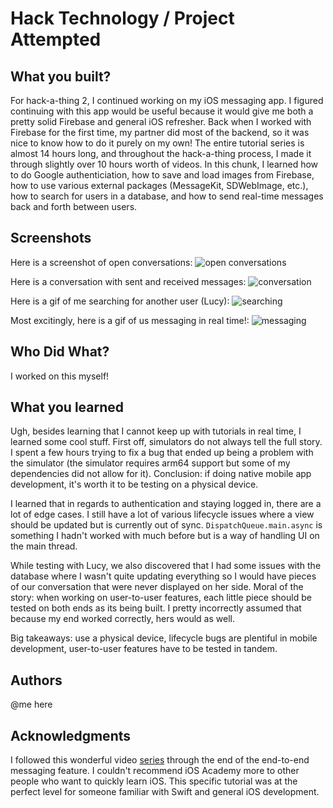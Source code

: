 # Hack Technology / Project Attempted


## What you built? 

For hack-a-thing 2, I continued working on my iOS messaging app. I figured continuing with this app would be useful because it would give me both a pretty solid Firebase and general iOS refresher. Back when I worked with Firebase for the first time, my partner did most of the backend, so it was nice to know how to do it purely on my own! The entire tutorial series is almost 14 hours long, and throughout the hack-a-thing process, I made it through slightly over 10 hours worth of videos.  In this chunk, I learned how to do Google authenticiation, how to save and load images from Firebase, how to use various external packages (MessageKit, SDWebImage, etc.), how to search for users in a database, and how to send real-time messages back and forth between users. 

## Screenshots

Here is a screenshot of open conversations: 
![open conversations](https://github.com/dartmouth-cs98/hack-a-thing-21f-2-maria-roodnitsky/blob/master/28616079-B43B-40C6-9025-ACBD6E1366CB.PNG)

Here is a conversation with sent and received messages: 
![conversation](https://github.com/dartmouth-cs98/hack-a-thing-21f-2-maria-roodnitsky/blob/master/28F7036F-5581-4A7E-A76D-2BD8FB98FDB3.JPG)

Here is a gif of me searching for another user (Lucy):
![searching](https://github.com/dartmouth-cs98/hack-a-thing-21f-2-maria-roodnitsky/blob/master/searching.gif)

Most excitingly, here is a gif of us messaging in real time!:
![messaging](https://github.com/dartmouth-cs98/hack-a-thing-21f-2-maria-roodnitsky/blob/master/texting.gif)


## Who Did What?

I worked on this myself!

## What you learned

Ugh, besides learning that I cannot keep up with tutorials in real time, I learned some cool stuff. First off, simulators do not always tell the full story. I spent a few hours trying to fix a bug that ended up being a problem with the simulator (the simulator requires arm64 support but some of my dependencies did not allow for it). Conclusion: if doing native mobile app development, it's worth it to be testing on a physical device. 

I learned that in regards to authentication and staying logged in, there are a lot of edge cases. I still have a lot of various lifecycle issues where a view should be updated but is currently out of sync. `DispatchQueue.main.async` is something I hadn't worked with much before but is a way of handling UI on the main thread.

While testing with Lucy, we also discovered that I had some issues with the database where I wasn't quite updating everything so I would have pieces of our conversation that were never displayed on her side. Moral of the story: when working on user-to-user features, each little piece should be tested on both ends as its being built. I pretty incorrectly assumed that because my end worked correctly, hers would as well.  

Big takeaways: use a physical device, lifecycle bugs are plentiful in mobile development, user-to-user features have to be tested in tandem. 

## Authors

@me here

## Acknowledgments

I followed this wonderful video [series](https://www.youtube.com/watch?v=Mroju8T7Gdo&list=PL5PR3UyfTWvdlk-Qi-dPtJmjTj-2YIMMf) through the end of the end-to-end messaging feature. I couldn't recommend iOS Academy more to other people who want to quickly learn iOS. This specific tutorial was at the perfect level for someone familiar with Swift and general iOS development. 

